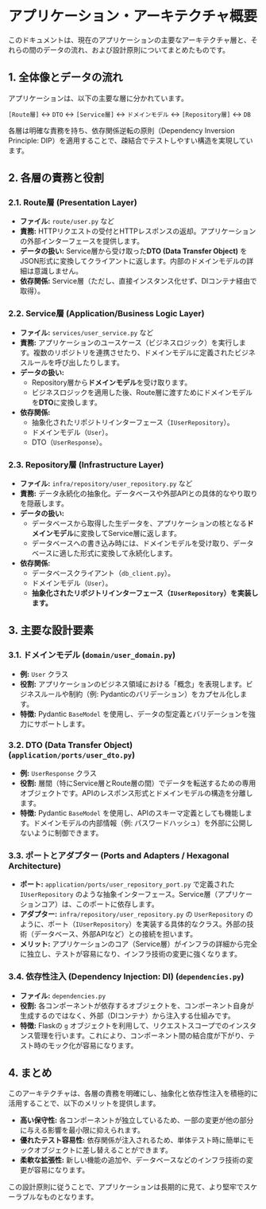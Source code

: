# アプリケーション・アーキテクチャ概要

このドキュメントは、現在のアプリケーションの主要なアーキテクチャ層と、それらの間のデータの流れ、および設計原則についてまとめたものです。

## 1. 全体像とデータの流れ

アプリケーションは、以下の主要な層に分かれています。

`[Route層]` <-> `DTO` <-> `[Service層]` <-> `ドメインモデル` <-> `[Repository層]` <-> `DB`

各層は明確な責務を持ち、依存関係逆転の原則（Dependency Inversion Principle: DIP）を適用することで、疎結合でテストしやすい構造を実現しています。

## 2. 各層の責務と役割

### 2.1. Route層 (Presentation Layer)
-   **ファイル:** `route/user.py` など
-   **責務:** HTTPリクエストの受付とHTTPレスポンスの返却。アプリケーションの外部インターフェースを提供します。
-   **データの扱い:** Service層から受け取った**DTO (Data Transfer Object)** をJSON形式に変換してクライアントに返します。内部のドメインモデルの詳細は意識しません。
-   **依存関係:** Service層（ただし、直接インスタンス化せず、DIコンテナ経由で取得）。

### 2.2. Service層 (Application/Business Logic Layer)
-   **ファイル:** `services/user_service.py` など
-   **責務:** アプリケーションのユースケース（ビジネスロジック）を実行します。複数のリポジトリを連携させたり、ドメインモデルに定義されたビジネスルールを呼び出したりします。
-   **データの扱い:**
    -   Repository層から**ドメインモデル**を受け取ります。
    -   ビジネスロジックを適用した後、Route層に渡すためにドメインモデルを**DTO**に変換します。
-   **依存関係:**
    -   抽象化されたリポジトリインターフェース（`IUserRepository`）。
    -   ドメインモデル（`User`）。
    -   DTO（`UserResponse`）。

### 2.3. Repository層 (Infrastructure Layer)
-   **ファイル:** `infra/repository/user_repository.py` など
-   **責務:** データ永続化の抽象化。データベースや外部APIとの具体的なやり取りを隠蔽します。
-   **データの扱い:**
    -   データベースから取得した生データを、アプリケーションの核となる**ドメインモデル**に変換してService層に返します。
    -   データベースへの書き込み時には、ドメインモデルを受け取り、データベースに適した形式に変換して永続化します。
-   **依存関係:**
    -   データベースクライアント（`db_client.py`）。
    -   ドメインモデル（`User`）。
    -   **抽象化されたリポジトリインターフェース（`IUserRepository`）を実装します。**

## 3. 主要な設計要素

### 3.1. ドメインモデル (`domain/user_domain.py`)
-   **例:** `User` クラス
-   **役割:** アプリケーションのビジネス領域における「概念」を表現します。ビジネスルールや制約（例: Pydanticのバリデーション）をカプセル化します。
-   **特徴:** Pydantic `BaseModel` を使用し、データの型定義とバリデーションを強力にサポートします。

### 3.2. DTO (Data Transfer Object) (`application/ports/user_dto.py`)
-   **例:** `UserResponse` クラス
-   **役割:** 層間（特にService層とRoute層の間）でデータを転送するための専用オブジェクトです。APIのレスポンス形式とドメインモデルの構造を分離します。
-   **特徴:** Pydantic `BaseModel` を使用し、APIのスキーマ定義としても機能します。ドメインモデルの内部情報（例: パスワードハッシュ）を外部に公開しないように制御できます。

### 3.3. ポートとアダプター (Ports and Adapters / Hexagonal Architecture)
-   **ポート:** `application/ports/user_repository_port.py` で定義された `IUserRepository` のような抽象インターフェース。Service層（アプリケーションコア）は、このポートに依存します。
-   **アダプター:** `infra/repository/user_repository.py` の `UserRepository` のように、ポート（`IUserRepository`）を実装する具体的なクラス。外部の技術（データベース、外部APIなど）との接続を担います。
-   **メリット:** アプリケーションのコア（Service層）がインフラの詳細から完全に独立し、テストが容易になり、インフラ技術の変更に強くなります。

### 3.4. 依存性注入 (Dependency Injection: DI) (`dependencies.py`)
-   **ファイル:** `dependencies.py`
-   **役割:** 各コンポーネントが依存するオブジェクトを、コンポーネント自身が生成するのではなく、外部（DIコンテナ）から注入する仕組みです。
-   **特徴:** Flaskの `g` オブジェクトを利用して、リクエストスコープでのインスタンス管理を行います。これにより、コンポーネント間の結合度が下がり、テスト時のモック化が容易になります。

## 4. まとめ

このアーキテクチャは、各層の責務を明確にし、抽象化と依存性注入を積極的に活用することで、以下のメリットを提供します。

-   **高い保守性:** 各コンポーネントが独立しているため、一部の変更が他の部分に与える影響を最小限に抑えられます。
-   **優れたテスト容易性:** 依存関係が注入されるため、単体テスト時に簡単にモックオブジェクトに差し替えることができます。
-   **柔軟な拡張性:** 新しい機能の追加や、データベースなどのインフラ技術の変更が容易になります。

この設計原則に従うことで、アプリケーションは長期的に見て、より堅牢でスケーラブルなものとなります。
